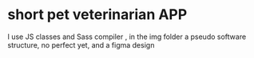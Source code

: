 # short pet veterinarian APP

I use JS classes and Sass compiler , in the img folder a pseudo software structure, no perfect yet, and a figma design
